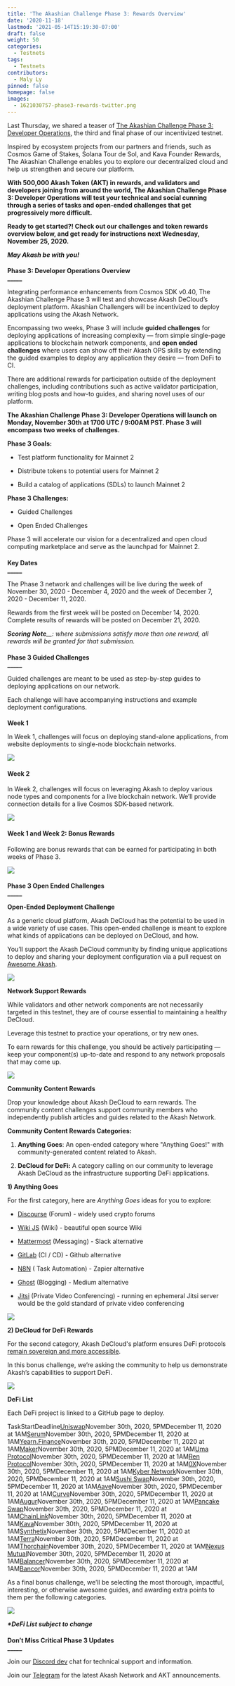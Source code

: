 ```yaml
---
title: 'The Akashian Challenge Phase 3: Rewards Overview'
date: '2020-11-18'
lastmod: '2021-05-14T15:19:30-07:00'
draft: false
weight: 50
categories:
  - Testnets
tags:
  - Testnets
contributors:
  - Maly Ly
pinned: false
homepage: false
images:
  - 1621030757-phase3-rewards-twitter.png
---
```

Last Thursday, we shared a teaser of [The Akashian Challenge Phase 3: Developer Operations](https://akash.network/blog/the-akashian-challenge-phase-3-teaser/), the third and final phase of our incentivized testnet. 

Inspired by ecosystem projects from our partners and friends, such as Cosmos Game of Stakes, Solana Tour de Sol, and Kava Founder Rewards, The Akashian Challenge enables you to explore our decentralized cloud and help us strengthen and secure our platform.

**With 500,000 Akash Token (AKT) in rewards, and validators and developers joining from around the world, The Akashian Challenge Phase 3: Developer Operations will test your technical and social cunning through a series of tasks and open-ended challenges that get progressively more difficult.**  

**Ready to get started?! Check out our challenges and token rewards overview below, and get ready for instructions next Wednesday, November 25, 2020.**  
  
_**May Akash be with you!**_

####   
**Phase 3: Developer Operations Overview**  
**\_\_\_\_\_**

Integrating performance enhancements from Cosmos SDK v0.40, The Akashian Challenge Phase 3 will test and showcase Akash DeCloud’s deployment platform. Akashian Challengers will be incentivized to deploy applications using the Akash Network.

Encompassing two weeks, Phase 3 will include **guided challenges** for deploying applications of increasing complexity — from simple single-page applications to blockchain network components, and **open ended challenges** where users can show off their Akash OPS skills by extending the guided examples to deploy any application they desire — from DeFi to CI.

There are additional rewards for participation outside of the deployment challenges, including contributions such as active validator participation, writing blog posts and how-to guides, and sharing novel uses of our platform.

**The Akashian Challenge Phase 3: Developer Operations will launch on Monday, November 30th at 1700 UTC / 9:00AM PST. Phase 3 will encompass two weeks of challenges.**  

  
**Phase 3 Goals:**

*   Test platform functionality for Mainnet 2
    
*   Distribute tokens to potential users for Mainnet 2
    
*   Build a catalog of applications (SDLs) to launch Mainnet 2
    

**Phase 3 Challenges:**

*   Guided Challenges
    
*   Open Ended Challenges
    

Phase 3 will accelerate our vision for a decentralized and open cloud computing marketplace and serve as the launchpad for Mainnet 2.   

####   
**Key Dates**  
**\_\_\_\_\_**

The Phase 3 network and challenges will be live during the week of November 30, 2020 - December 4, 2020 and the week of December 7, 2020 - December 11, 2020.

Rewards from the first week will be posted on December 14, 2020. Complete results of rewards will be posted on December 21, 2020.

_**Scoring Note**__: where submissions satisfy more than one reward, all rewards will be granted for that submission._

####   
**Phase 3 Guided Challenges**  
**\_\_\_\_\_**

Guided challenges are meant to be used as step-by-step guides to deploying applications on our network.

Each challenge will have accompanying instructions and example deployment configurations.

####   
**Week 1**

In Week 1, challenges will focus on deploying stand-alone applications, from website deployments to single-node blockchain networks.

![](https://www.datocms-assets.com/45776/1620925248-screen-shot-2020-12-01-at-1-01-39-pm-1024x408.png)

#### **Week 2**

In Week 2, challenges will focus on leveraging Akash to deploy various node types and components for a live blockchain network. We’ll provide connection details for a live Cosmos SDK-based network.

![](https://www.datocms-assets.com/45776/1620925347-screen-shot-2020-12-01-at-5-57-36-pm-1024x410.png)

#### **Week 1 and Week 2: Bonus Rewards**

Following are bonus rewards that can be earned for participating in both weeks of Phase 3.

![](https://www.datocms-assets.com/45776/1620925371-screen-shot-2020-12-01-at-1-02-43-pm-1024x279.png)

####   
**Phase 3 Open Ended Challenges**  
**\_\_\_\_\_**

**Open-Ended Deployment Challenge**

As a generic cloud platform, Akash DeCloud has the potential to be used in a wide variety of use cases. This open-ended challenge is meant to explore what kinds of applications can be deployed on DeCloud, and how.

You’ll support the Akash DeCloud community by finding unique applications to deploy and sharing your deployment configuration via a pull request on [Awesome Akash](https://github.com/ovrclk/awesome-akash).  

![](https://www.datocms-assets.com/45776/1620926269-screen-shot-2020-11-17-at-9-06-26-pm-1024x162.png)

**Network Support Rewards**

While validators and other network components are not necessarily targeted in this testnet, they are of course essential to maintaining a healthy DeCloud. 

Leverage this testnet to practice your operations, or try new ones.

To earn rewards for this challenge, you should be actively participating — keep your component(s) up-to-date and respond to any network proposals that may come up.  

![](https://www.datocms-assets.com/45776/1620926278-screen-shot-2020-11-17-at-9-07-24-pm-1024x223.png)

**Community Content Rewards**

Drop your knowledge about Akash DeCloud to earn rewards. The community content challenges support community members who independently publish articles and guides related to the Akash Network. 

**Community Content Rewards Categories:**

1.  **Anything Goes**: An open-ended category where "Anything Goes!" with community-generated content related to Akash. 
    
2.  **DeCloud for DeFi:** A category calling on our community to leverage Akash DeCloud as the infrastructure supporting DeFi applications. 
    

**1) Anything Goes**

For the first category, here are _Anything Goes_ ideas for you to explore:

*   [Discourse](https://www.discourse.org) (Forum) - widely used crypto forums
    
*   [Wiki JS](https://wiki.js.org/) (Wiki) - beautiful open source Wiki
    
*   [Mattermost](https://mattermost.com/) (Messaging) - Slack alternative
    
*   [GitLab](https://about.gitlab.com/) (CI / CD) - Github alternative
    
*   [N8N](https://n8n.io/) ( Task Automation) - Zapier alternative
    
*   [Ghost](https://ghost.org/) (Blogging) - Medium alternative
    
*   [Jitsi](https://jitsi.org/) (Private Video Conferencing) - running en ephemeral Jitsi server would be the gold standard of private video conferencing
    

![](https://www.datocms-assets.com/45776/1620926289-screen-shot-2020-11-17-at-9-08-15-pm-1024x332.png)

**2) DeCloud for DeFi Rewards**

For the second category, Akash DeCloud's platform ensures DeFi protocols [remain sovereign and more accessible](https://akash.network/blog/akash-decloud-for-defi/). 

In this bonus challenge, we’re asking the community to help us demonstrate Akash’s capabilities to support DeFi.  

![](https://www.datocms-assets.com/45776/1620926297-screen-shot-2020-11-17-at-9-08-48-pm-1024x247.png)

**DeFi List**

Each DeFi project is linked to a GitHub page to deploy.  

TaskStartDeadline[Uniswap](https://github.com/Uniswap/uniswap-interface)November 30th, 2020, 5PMDecember 11, 2020 at 1AM[Serum](https://github.com/project-serum/serum-dex-ui)November 30th, 2020, 5PMDecember 11, 2020 at 1AM[Yearn.Finance](https://github.com/iearn-finance/iearn-finance)November 30th, 2020, 5PMDecember 11, 2020 at 1AM[Maker](https://github.com/makerdao/mcd-cdp-portal)November 30th, 2020, 5PMDecember 11, 2020 at 1AM[Uma Protocol](https://github.com/UMAprotocol/emp-tools)November 30th, 2020, 5PMDecember 11, 2020 at 1AM[Ren Protocol](https://github.com/renproject/bridge)November 30th, 2020, 5PMDecember 11, 2020 at 1AM[0X](https://github.com/0xProject/0x-api)November 30th, 2020, 5PMDecember 11, 2020 at 1AM[Kyber Network](https://github.com/KyberNetwork/KyberSwap)November 30th, 2020, 5PMDecember 11, 2020 at 1AM[Sushi Swap](https://github.com/KyberNetwork/KyberSwap)November 30th, 2020, 5PMDecember 11, 2020 at 1AM[Aave](https://github.com/aave/liquidation-ui)November 30th, 2020, 5PMDecember 11, 2020 at 1AM[Curve](https://github.com/curvefi/curve-ui)November 30th, 2020, 5PMDecember 11, 2020 at 1AM[Augur](https://github.com/AugurProject/augur-ui)November 30th, 2020, 5PMDecember 11, 2020 at 1AM[Pancake Swap](https://github.com/pancakeswap/pancake-swap-interface)November 30th, 2020, 5PMDecember 11, 2020 at 1AM[ChainLink](https://github.com/smartcontractkit/chainlink)November 30th, 2020, 5PMDecember 11, 2020 at 1AM[Kava](https://github.com/Kava-Labs/kava)November 30th, 2020, 5PMDecember 11, 2020 at 1AM[Synthetix](https://github.com/Synthetixio/synthetix-exchange)November 30th, 2020, 5PMDecember 11, 2020 at 1AM[Terra](https://github.com/terra-project/core)November 30th, 2020, 5PMDecember 11, 2020 at 1AM[Thorchain](https://github.com/thorchain)November 30th, 2020, 5PMDecember 11, 2020 at 1AM[Nexus Mutual](https://github.com/NexusMutual/quote-api)November 30th, 2020, 5PMDecember 11, 2020 at 1AM[Balancer](https://github.com/balancer-labs/balancer-frontend)November 30th, 2020, 5PMDecember 11, 2020 at 1AM[Bancor](https://github.com/bancorprotocol/webapp)November 30th, 2020, 5PMDecember 11, 2020 at 1AM

  
As a final bonus challenge, we’ll be selecting the most thorough, impactful, interesting, or otherwise awesome guides, and awarding extra points to them per the following categories.  

![](https://www.datocms-assets.com/45776/1620926308-screen-shot-2020-11-17-at-9-09-29-pm-1024x148.png)

_**\*DeFi List subject to change**_

####   
  
**Don’t Miss Critical Phase 3 Updates**  
**\_\_\_\_\_**

Join our [Discord dev](https://discord.akash.network/) chat for technical support and information.  

Join our [Telegram](https://t.me/AkashNW) for the latest Akash Network and AKT announcements.